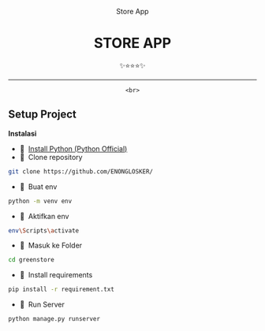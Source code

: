 <div class="" align="center">
    <p>Store App</p>
    <h1>STORE APP</h1>
    <span>✨⭐⭐⭐✨</span>
    <hr>
    
    <br>
</div>

## Setup Project
<strong>Instalasi</strong>

- 📍&nbsp;&nbsp;[Install Python (Python Official)](https://www.python.org/)
- 📗&nbsp;&nbsp;Clone repository
```bash
git clone https://github.com/ENONGLOSKER/
```
- 📁&nbsp;&nbsp;Buat env
```bash
python -m venv env
```
- 📁&nbsp;&nbsp;Aktifkan env
```bash
env\Scripts\activate
```
- 📁&nbsp;&nbsp;Masuk ke Folder
```bash
cd greenstore
```
- 📁&nbsp;&nbsp;Install requirements
```bash
pip install -r requirement.txt
```
- 📁&nbsp;&nbsp;Run Server
```bash
python manage.py runserver
```
<br>
